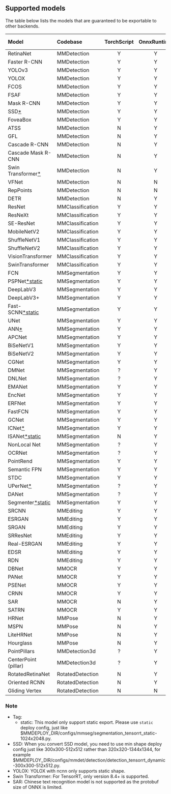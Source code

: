 ## Supported models

The table below lists the models that are guaranteed to be exportable to other backends.

| Model                       | Codebase         | TorchScript | OnnxRuntime | TensorRT | ncnn | PPLNN | OpenVINO | Ascend | RKNN |                                          Model config                                           |
| :-------------------------- | :--------------- | :---------: | :---------: | :------: | :--: | :---: | :------: | :----: | :--: | :---------------------------------------------------------------------------------------------: |
| RetinaNet                   | MMDetection      |      Y      |      Y      |    Y     |  Y   |   Y   |    Y     |   Y    |  N   |        [config](https://github.com/open-mmlab/mmdetection/tree/master/configs/retinanet)        |
| Faster R-CNN                | MMDetection      |      Y      |      Y      |    Y     |  Y   |   Y   |    Y     |   Y    |  N   |       [config](https://github.com/open-mmlab/mmdetection/tree/master/configs/faster_rcnn)       |
| YOLOv3                      | MMDetection      |      Y      |      Y      |    Y     |  Y   |   N   |    Y     |   Y    |  Y   |          [config](https://github.com/open-mmlab/mmdetection/tree/master/configs/yolo)           |
| YOLOX                       | MMDetection      |      Y      |      Y      |    Y     |  Y   |   N   |    Y     |   N    |  Y   |          [config](https://github.com/open-mmlab/mmdetection/tree/master/configs/yolox)          |
| FCOS                        | MMDetection      |      Y      |      Y      |    Y     |  Y   |   N   |    Y     |   N    |  N   |          [config](https://github.com/open-mmlab/mmdetection/tree/master/configs/fcos)           |
| FSAF                        | MMDetection      |      Y      |      Y      |    Y     |  Y   |   Y   |    Y     |   N    |  N   |          [config](https://github.com/open-mmlab/mmdetection/tree/master/configs/fsaf)           |
| Mask R-CNN                  | MMDetection      |      Y      |      Y      |    Y     |  N   |   N   |    Y     |   N    |  N   |        [config](https://github.com/open-mmlab/mmdetection/tree/master/configs/mask_rcnn)        |
| SSD[\*](#note)              | MMDetection      |      Y      |      Y      |    Y     |  Y   |   N   |    Y     |   N    |  N   |           [config](https://github.com/open-mmlab/mmdetection/tree/master/configs/ssd)           |
| FoveaBox                    | MMDetection      |      Y      |      Y      |    N     |  N   |   N   |    Y     |   N    |  N   |        [config](https://github.com/open-mmlab/mmdetection/tree/master/configs/foveabox)         |
| ATSS                        | MMDetection      |      N      |      Y      |    Y     |  N   |   N   |    Y     |   N    |  N   |          [config](https://github.com/open-mmlab/mmdetection/tree/master/configs/atss)           |
| GFL                         | MMDetection      |      N      |      Y      |    Y     |  N   |   ?   |    Y     |   N    |  N   |           [config](https://github.com/open-mmlab/mmdetection/tree/master/configs/gfl)           |
| Cascade R-CNN               | MMDetection      |      N      |      Y      |    Y     |  N   |   Y   |    Y     |   N    |  N   |      [config](https://github.com/open-mmlab/mmdetection/tree/master/configs/cascade_rcnn)       |
| Cascade Mask R-CNN          | MMDetection      |      N      |      Y      |    Y     |  N   |   N   |    Y     |   N    |  N   |      [config](https://github.com/open-mmlab/mmdetection/tree/master/configs/cascade_rcnn)       |
| Swin Transformer[\*](#note) | MMDetection      |      N      |      Y      |    Y     |  N   |   N   |    N     |   N    |  N   |          [config](https://github.com/open-mmlab/mmdetection/tree/master/configs/swin)           |
| VFNet                       | MMDetection      |      N      |      N      |    N     |  N   |   N   |    Y     |   N    |  N   |          [config](https://github.com/open-mmlab/mmdetection/tree/master/configs/vfnet)          |
| RepPoints                   | MMDetection      |      N      |      N      |    Y     |  N   |   ?   |    Y     |   N    |  N   |        [config](https://github.com/open-mmlab/mmdetection/tree/master/configs/reppoints)        |
| DETR                        | MMDetection      |      N      |      Y      |    Y     |  N   |   ?   |    N     |   N    |  N   |          [config](https://github.com/open-mmlab/mmdetection/tree/master/configs/detr)           |
| ResNet                      | MMClassification |      Y      |      Y      |    Y     |  Y   |   Y   |    Y     |   Y    |  Y   |       [config](https://github.com/open-mmlab/mmclassification/tree/master/configs/resnet)       |
| ResNeXt                     | MMClassification |      Y      |      Y      |    Y     |  Y   |   Y   |    Y     |   Y    |  Y   |      [config](https://github.com/open-mmlab/mmclassification/tree/master/configs/resnext)       |
| SE-ResNet                   | MMClassification |      Y      |      Y      |    Y     |  Y   |   Y   |    Y     |   Y    |  Y   |      [config](https://github.com/open-mmlab/mmclassification/tree/master/configs/seresnet)      |
| MobileNetV2                 | MMClassification |      Y      |      Y      |    Y     |  Y   |   Y   |    Y     |   Y    |  Y   |    [config](https://github.com/open-mmlab/mmclassification/tree/master/configs/mobilenet_v2)    |
| ShuffleNetV1                | MMClassification |      Y      |      Y      |    Y     |  Y   |   Y   |    Y     |   Y    |  Y   |   [config](https://github.com/open-mmlab/mmclassification/tree/master/configs/shufflenet_v1)    |
| ShuffleNetV2                | MMClassification |      Y      |      Y      |    Y     |  Y   |   Y   |    Y     |   Y    |  Y   |   [config](https://github.com/open-mmlab/mmclassification/tree/master/configs/shufflenet_v2)    |
| VisionTransformer           | MMClassification |      Y      |      Y      |    Y     |  Y   |   ?   |    Y     |   Y    |  N   | [config](https://github.com/open-mmlab/mmclassification/tree/master/configs/vision_transformer) |
| SwinTransformer             | MMClassification |      Y      |      Y      |    Y     |  N   |   ?   |    N     |   ?    |  N   |  [config](https://github.com/open-mmlab/mmclassification/tree/master/configs/swin_transformer)  |
| FCN                         | MMSegmentation   |      Y      |      Y      |    Y     |  Y   |   Y   |    Y     |   Y    |  Y   |         [config](https://github.com/open-mmlab/mmsegmentation/tree/master/configs/fcn)          |
| PSPNet[\*static](#note)     | MMSegmentation   |      Y      |      Y      |    Y     |  Y   |   Y   |    Y     |   Y    |  Y   |        [config](https://github.com/open-mmlab/mmsegmentation/tree/master/configs/pspnet)        |
| DeepLabV3                   | MMSegmentation   |      Y      |      Y      |    Y     |  Y   |   Y   |    Y     |   Y    |  N   |      [config](https://github.com/open-mmlab/mmsegmentation/tree/master/configs/deeplabv3)       |
| DeepLabV3+                  | MMSegmentation   |      Y      |      Y      |    Y     |  Y   |   Y   |    Y     |   Y    |  N   |    [config](https://github.com/open-mmlab/mmsegmentation/tree/master/configs/deeplabv3plus)     |
| Fast-SCNN[\*static](#note)  | MMSegmentation   |      Y      |      Y      |    Y     |  N   |   Y   |    Y     |   N    |  Y   |       [config](https://github.com/open-mmlab/mmsegmentation/tree/master/configs/fastscnn)       |
| UNet                        | MMSegmentation   |      Y      |      Y      |    Y     |  Y   |   Y   |    Y     |   Y    |  Y   |         [config](https://github.com/open-mmlab/mmsegmentation/tree/master/configs/unet)         |
| ANN[\*](#note)              | MMSegmentation   |      Y      |      Y      |    Y     |  N   |   N   |    N     |   N    |  N   |         [config](https://github.com/open-mmlab/mmsegmentation/tree/master/configs/ann)          |
| APCNet                      | MMSegmentation   |      Y      |      Y      |    Y     |  Y   |   N   |    N     |   N    |  Y   |        [config](https://github.com/open-mmlab/mmsegmentation/tree/master/configs/apcnet)        |
| BiSeNetV1                   | MMSegmentation   |      Y      |      Y      |    Y     |  Y   |   N   |    Y     |   N    |  Y   |      [config](https://github.com/open-mmlab/mmsegmentation/tree/master/configs/bisenetv1)       |
| BiSeNetV2                   | MMSegmentation   |      Y      |      Y      |    Y     |  Y   |   N   |    Y     |   N    |  N   |      [config](https://github.com/open-mmlab/mmsegmentation/tree/master/configs/bisenetv2)       |
| CGNet                       | MMSegmentation   |      Y      |      Y      |    Y     |  Y   |   N   |    Y     |   N    |  Y   |        [config](https://github.com/open-mmlab/mmsegmentation/tree/master/configs/cgnet)         |
| DMNet                       | MMSegmentation   |      ?      |      Y      |    N     |  N   |   N   |    N     |   N    |  N   |        [config](https://github.com/open-mmlab/mmsegmentation/tree/master/configs/dmnet)         |
| DNLNet                      | MMSegmentation   |      ?      |      Y      |    Y     |  Y   |   N   |    Y     |   N    |  N   |        [config](https://github.com/open-mmlab/mmsegmentation/tree/master/configs/dnlnet)        |
| EMANet                      | MMSegmentation   |      Y      |      Y      |    Y     |  N   |   N   |    Y     |   N    |  N   |        [config](https://github.com/open-mmlab/mmsegmentation/tree/master/configs/emanet)        |
| EncNet                      | MMSegmentation   |      Y      |      Y      |    Y     |  N   |   N   |    Y     |   N    |  N   |        [config](https://github.com/open-mmlab/mmsegmentation/tree/master/configs/encnet)        |
| ERFNet                      | MMSegmentation   |      Y      |      Y      |    Y     |  Y   |   N   |    Y     |   N    |  Y   |        [config](https://github.com/open-mmlab/mmsegmentation/tree/master/configs/erfnet)        |
| FastFCN                     | MMSegmentation   |      Y      |      Y      |    Y     |  Y   |   N   |    Y     |   N    |  N   |       [config](https://github.com/open-mmlab/mmsegmentation/tree/master/configs/fastfcn)        |
| GCNet                       | MMSegmentation   |      Y      |      Y      |    Y     |  N   |   N   |    N     |   N    |  N   |        [config](https://github.com/open-mmlab/mmsegmentation/tree/master/configs/gcnet)         |
| ICNet[\*](#note)            | MMSegmentation   |      Y      |      Y      |    Y     |  N   |   N   |    Y     |   N    |  N   |        [config](https://github.com/open-mmlab/mmsegmentation/tree/master/configs/icnet)         |
| ISANet[\*static](#note)     | MMSegmentation   |      N      |      Y      |    Y     |  N   |   N   |    Y     |   N    |  Y   |        [config](https://github.com/open-mmlab/mmsegmentation/tree/master/configs/isanet)        |
| NonLocal Net                | MMSegmentation   |      ?      |      Y      |    Y     |  Y   |   N   |    Y     |   N    |  N   |     [config](https://github.com/open-mmlab/mmsegmentation/tree/master/configs/nonlocal_net)     |
| OCRNet                      | MMSegmentation   |      ?      |      Y      |    Y     |  Y   |   N   |    Y     |   N    |  Y   |        [config](https://github.com/open-mmlab/mmsegmentation/tree/master/configs/ocrnet)        |
| PointRend                   | MMSegmentation   |      Y      |      Y      |    Y     |  N   |   N   |    Y     |   N    |  N   |      [config](https://github.com/open-mmlab/mmsegmentation/tree/master/configs/point_rend)      |
| Semantic FPN                | MMSegmentation   |      Y      |      Y      |    Y     |  Y   |   N   |    Y     |   N    |  Y   |       [config](https://github.com/open-mmlab/mmsegmentation/tree/master/configs/sem_fpn)        |
| STDC                        | MMSegmentation   |      Y      |      Y      |    Y     |  Y   |   N   |    Y     |   N    |  Y   |         [config](https://github.com/open-mmlab/mmsegmentation/tree/master/configs/stdc)         |
| UPerNet[\*](#note)          | MMSegmentation   |      ?      |      Y      |    Y     |  N   |   N   |    N     |   N    |  Y   |       [config](https://github.com/open-mmlab/mmsegmentation/tree/master/configs/upernet)        |
| DANet                       | MMSegmentation   |      ?      |      Y      |    Y     |  N   |   N   |    N     |   N    |  N   |        [config](https://github.com/open-mmlab/mmsegmentation/tree/master/configs/danet)         |
| Segmenter[\*static](#note)  | MMSegmentation   |      Y      |      Y      |    Y     |  Y   |   N   |    Y     |   N    |  N   |      [config](https://github.com/open-mmlab/mmsegmentation/tree/master/configs/segmenter)       |
| SRCNN                       | MMEditing        |      Y      |      Y      |    Y     |  Y   |   Y   |    Y     |   N    |  N   |      [config](https://github.com/open-mmlab/mmediting/tree/master/configs/restorers/srcnn)      |
| ESRGAN                      | MMEditing        |      Y      |      Y      |    Y     |  Y   |   Y   |    Y     |   N    |  N   |     [config](https://github.com/open-mmlab/mmediting/tree/master/configs/restorers/esrgan)      |
| SRGAN                       | MMEditing        |      Y      |      Y      |    Y     |  Y   |   Y   |    Y     |   N    |  N   | [config](https://github.com/open-mmlab/mmediting/tree/master/configs/restorers/srresnet_srgan)  |
| SRResNet                    | MMEditing        |      Y      |      Y      |    Y     |  Y   |   Y   |    Y     |   N    |  N   | [config](https://github.com/open-mmlab/mmediting/tree/master/configs/restorers/srresnet_srgan)  |
| Real-ESRGAN                 | MMEditing        |      Y      |      Y      |    Y     |  Y   |   Y   |    Y     |   N    |  N   |   [config](https://github.com/open-mmlab/mmediting/tree/master/configs/restorers/real_esrgan)   |
| EDSR                        | MMEditing        |      Y      |      Y      |    Y     |  Y   |   N   |    Y     |   N    |  N   |      [config](https://github.com/open-mmlab/mmediting/tree/master/configs/restorers/edsr)       |
| RDN                         | MMEditing        |      Y      |      Y      |    Y     |  Y   |   Y   |    Y     |   N    |  N   |       [config](https://github.com/open-mmlab/mmediting/tree/master/configs/restorers/rdn)       |
| DBNet                       | MMOCR            |      Y      |      Y      |    Y     |  Y   |   Y   |    Y     |   Y    |  N   |          [config](https://github.com/open-mmlab/mmocr/tree/main/configs/textdet/dbnet)          |
| PANet                       | MMOCR            |      Y      |      Y      |    Y     |  Y   |   ?   |    Y     |   Y    |  N   |          [config](https://github.com/open-mmlab/mmocr/tree/main/configs/textdet/panet)          |
| PSENet                      | MMOCR            |      Y      |      Y      |    Y     |  Y   |   ?   |    Y     |   Y    |  N   |         [config](https://github.com/open-mmlab/mmocr/tree/main/configs/textdet/psenet)          |
| CRNN                        | MMOCR            |      Y      |      Y      |    Y     |  Y   |   Y   |    N     |   N    |  N   |         [config](https://github.com/open-mmlab/mmocr/tree/main/configs/textrecog/crnn)          |
| SAR                         | MMOCR            |      N      |      Y      |    N     |  N   |   N   |    N     |   N    |  N   |          [config](https://github.com/open-mmlab/mmocr/tree/main/configs/textrecog/sar)          |
| SATRN                       | MMOCR            |      Y      |      Y      |    Y     |  N   |   N   |    N     |   N    |  N   |         [config](https://github.com/open-mmlab/mmocr/tree/main/configs/textrecog/satrn)         |
| HRNet                       | MMPose           |      N      |      Y      |    Y     |  Y   |   N   |    Y     |   N    |  N   |     [config](https://mmpose.readthedocs.io/en/latest/papers/backbones.html#hrnet-cvpr-2019)     |
| MSPN                        | MMPose           |      N      |      Y      |    Y     |  Y   |   N   |    Y     |   N    |  N   |     [config](https://mmpose.readthedocs.io/en/latest/papers/backbones.html#mspn-arxiv-2019)     |
| LiteHRNet                   | MMPose           |      N      |      Y      |    Y     |  N   |   N   |    Y     |   N    |  N   |   [config](https://mmpose.readthedocs.io/en/latest/papers/backbones.html#litehrnet-cvpr-2021)   |
| Hourglass                   | MMPose           |      N      |      Y      |    Y     |  Y   |   N   |    Y     |   N    |  N   |   [config](https://mmpose.readthedocs.io/en/latest/papers/backbones.html#hourglass-eccv-2016)   |
| PointPillars                | MMDetection3d    |      ?      |      Y      |    Y     |  N   |   N   |    Y     |   N    |  N   |     [config](https://github.com/open-mmlab/mmdetection3d/blob/master/configs/pointpillars)      |
| CenterPoint (pillar)        | MMDetection3d    |      ?      |      Y      |    Y     |  N   |   N   |    Y     |   N    |  N   |      [config](https://github.com/open-mmlab/mmdetection3d/blob/master/configs/centerpoint)      |
| RotatedRetinaNet            | RotatedDetection |      N      |      Y      |    Y     |  N   |   N   |    N     |   N    |  N   | [config](https://github.com/open-mmlab/mmrotate/blob/main/configs/rotated_retinanet/README.md)  |
| Oriented RCNN               | RotatedDetection |      N      |      Y      |    Y     |  N   |   N   |    N     |   N    |  N   |   [config](https://github.com/open-mmlab/mmrotate/blob/main/configs/oriented_rcnn/README.md)    |
| Gliding Vertex              | RotatedDetection |      N      |      N      |    Y     |  N   |   N   |    N     |   N    |  N   |   [config](https://github.com/open-mmlab/mmrotate/blob/main/configs/gliding_vertex/README.md)   |

### Note

- Tag:
  - static: This model only support static export. Please use `static` deploy config, just like $MMDEPLOY_DIR/configs/mmseg/segmentation_tensorrt_static-1024x2048.py.
- SSD: When you convert SSD model, you need to use min shape deploy config just like 300x300-512x512 rather than 320x320-1344x1344, for example $MMDEPLOY_DIR/configs/mmdet/detection/detection_tensorrt_dynamic-300x300-512x512.py.
- YOLOX: YOLOX with ncnn only supports static shape.
- Swin Transformer: For TensorRT, only version 8.4+ is supported.
- SAR: Chinese text recognition model is not supported as the protobuf size of ONNX is limited.
